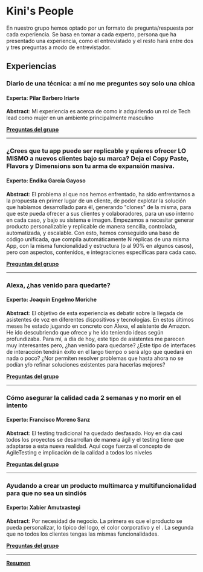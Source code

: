 # Kini's People

En nuestro grupo hemos optado por un formato de pregunta/respuesta por cada experiencia. Se basa en tomar a cada experto, persona que ha presentado una experiencia, como el entrevistado y el resto hará entre dos y tres preguntas a modo de entrevistador.

## Experiencias
### Diario de una técnica: a mí no me preguntes soy solo una chica
#### Experta: Pilar Barbero Iriarte
**Abstract**: Mi experiencia es acerca de como ir adquiriendo un rol de Tech lead como mujer en un ambiente principalmente masculino

[**Preguntas del grupo**](https://drive.google.com/file/d/1VQ8QIQi72v9lJ3D0YWm-GEa1SW3TX3Li/view?usp=sharing)

---
### ¿Crees que tu app puede ser replicable y quieres ofrecer LO MISMO a nuevos clientes bajo su marca? Deja el Copy Paste, Flavors y Dimensions son tu arma de expansión masiva.
#### Experto: Endika García Gayoso
**Abstract**: El problema al que nos hemos enfrentado, ha sido enfrentarnos a la propuesta en primer lugar de un cliente, de poder explotar la solución que habíamos desarrollado para él, generando "clones" de la misma, para que este pueda ofrecer a sus clientes y colaboradores, para un uso interno en cada caso, y bajo su sistema e imagen. Empezamos a necesitar generar producto personalizable y replicable de manera sencilla, controlada, automatizada, y escalable. Con esto, hemos conseguido una base de código unificada, que compila automáticamente N réplicas de una misma App, con la misma funcionalidad y estructura (o al 90% en algunos casos), pero con aspectos, contenidos, e integraciones específicas para cada caso.

[**Preguntas del grupo**](https://drive.google.com/file/d/1fZw6A5t6LIX7iy-SN66FzLIbYMvT8x-x/view?usp=sharing)

---
### Alexa, ¿has venido para quedarte?
#### Experto: Joaquin Engelmo Moriche
**Abstract**: El objetivo de esta experiencia es debatir sobre la llegada de asistentes de voz en diferentes dispositivos y tecnologías. En estos últimos meses he estado jugando en concreto con Alexa, el asistente de Amazon. He ido descubriendo que ofrece y he ido teniendo ideas según profundizaba. Para mí, a día de hoy, este tipo de asistentes me parecen muy interesantes pero, ¿han venido para quedarse? ¿Este tipo de interfaces de interacción tendrán éxito en el largo tiempo o será algo que quedará en nada o poco? ¿Nor permiten resolver problemas que hasta ahora no se podían y/o refinar soluciones existentes para hacerlas mejores?

[**Preguntas del grupo**](https://drive.google.com/file/d/1o4j6rr3xgOU-C621GKsKJJ_MQRdNei8N/view?usp=sharing)

---
### Cómo asegurar la calidad cada 2 semanas y no morir en el intento
#### Experto: Francisco Moreno Sanz
**Abstract**: El testing tradicional ha quedado desfasado. Hoy en día casi todos los proyectos se desarrollan de manera ágil y el testing tiene que adaptarse a esta nueva realidad. Aquí coge fuerza el concepto de AgileTesting e implicación de la calidad a todos los niveles

[**Preguntas del grupo**](https://drive.google.com/file/d/1iTPFZEzZ3zt_yh9WB8GbFT9bygaxnwpH/view?usp=sharing)

---
### Ayudando a crear un producto multimarca y multifuncionalidad para que no sea un sindiós
#### Experto: Xabier Amutxastegi
**Abstract**: Por necesidad de negocio. La primera es que el producto se pueda personalizar, lo tipico del logo, el color corporativo y el . La segunda que no todos los clientes tengas las mismas funcionalidades.

[**Preguntas del grupo**](https://drive.google.com/file/d/1NQ0Hk7opb7I2yvqXCyCIa5up7wPE4QkC/view?usp=sharing)

---
[**Resumen**](https://drive.google.com/file/d/1RgKJhS_fc-8r4hGO_H3fcCGoAmZg3frZ/view?usp=sharing)





